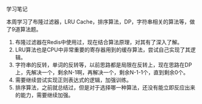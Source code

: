学习笔记

本周学习了布隆过滤器，LRU Cache，排序算法，DP，字符串相关的算法等，做了9道算法题。
1. 布隆过滤器在Redis中使用过，现在结合算法原理，对其有了深入了解。
2. LRU算法也是CPU中非常重要的寄存器用到的缓存算法，尝试自己实现了其逻辑。
3. 字符串的反转，单词的反转等，以前思路都是局限在反转上，现在思路在DP上，先解决一个，剩余N-1啊，再解决一个，剩余N-1-1个，直到剩余0个。
4. 需要继续尝试实现正则表达式的逻辑，加强训练。
5. 排序算法，之前就总结过，但是对于选择哪一种算法，还没有能立即反应出来的能力，需要继续加强。